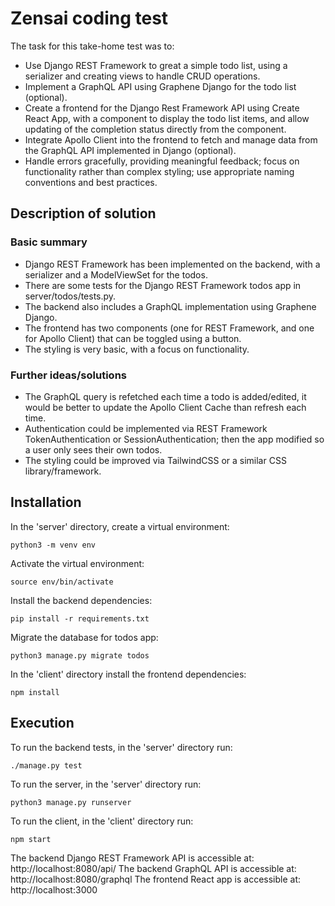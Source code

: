 
# Zensai coding test
The task for this take-home test was to:
* Use Django REST Framework to great a simple todo list, using a serializer and creating views to handle CRUD operations.
* Implement a GraphQL API using Graphene Django for the todo list (optional).
* Create a frontend for the Django Rest Framework API using Create React App, with a component to display the todo list items, and allow updating of the completion status directly from the component.
* Integrate Apollo Client into the frontend to fetch and manage data from the GraphQL API implemented in Django (optional).
* Handle errors gracefully, providing meaningful feedback; focus on functionality rather than complex styling; use appropriate naming conventions and best practices.

## Description of solution
### Basic summary
* Django REST Framework has been implemented on the backend, with a serializer and a ModelViewSet for the todos.
* There are some tests for the Django REST Framework todos app in server/todos/tests.py.
* The backend also includes a GraphQL implementation using Graphene Django.
* The frontend has two components (one for REST Framework, and one for Apollo Client) that can be toggled using a button.
* The styling is very basic, with a focus on functionality.

### Further ideas/solutions
* The GraphQL query is refetched each time a todo is added/edited, it would be better to update the Apollo Client Cache than refresh each time.
* Authentication could be implemented via REST Framework TokenAuthentication or SessionAuthentication; then the app modified so a user only sees their own todos.
* The styling could be improved via TailwindCSS or a similar CSS library/framework.

## Installation
In the 'server' directory, create a virtual environment:
```
python3 -m venv env
```
Activate the virtual environment:
```
source env/bin/activate
```
Install the backend dependencies:
```
pip install -r requirements.txt 
```
Migrate the database for todos app:
```
python3 manage.py migrate todos
```
In the 'client' directory install the frontend dependencies:
```
npm install
```
## Execution
To run the backend tests, in the 'server' directory run:
```
./manage.py test
```
To run the server, in the 'server' directory run:
```
python3 manage.py runserver
```
To run the client, in the 'client' directory run:
```
npm start
```

The backend Django REST Framework API is accessible at: http://localhost:8080/api/
The backend GraphQL API is accessible at: http://localhost:8080/graphql
The frontend React app is accessible at: http://localhost:3000
